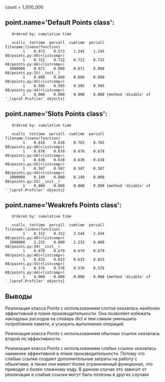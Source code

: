 count = 1_000_000

## point.name='Default Points class':
         

```1000005 function calls in 3.211 seconds
   Ordered by: cumulative time

   ncalls  tottime  percall  cumtime  percall filename:lineno(function)
        1    0.573    0.573    1.245    1.245 08/points.py:48(<listcomp>)
        1    0.722    0.722    0.722    0.722 08/points.py:46(<listcomp>)
  1000000    0.671    0.000    0.671    0.000 08/points.py:15(__init__)
        1    0.660    0.660    0.660    0.660 08/points.py:45(<listcomp>)
        1    0.585    0.585    0.585    0.585 08/points.py:44(<listcomp>)
        1    0.000    0.000    0.000    0.000 {method 'disable' of '_lsprof.Profiler' objects}
```


## point.name='Slots Points class':

```1000005 function calls in 2.668 seconds
   Ordered by: cumulative time

   ncalls  tottime  percall  cumtime  percall filename:lineno(function)
        1    0.616    0.616    0.765    0.765 08/points.py:48(<listcomp>)
        1    0.678    0.678    0.678    0.678 08/points.py:46(<listcomp>)
        1    0.638    0.638    0.638    0.638 08/points.py:45(<listcomp>)
        1    0.587    0.587    0.587    0.587 08/points.py:44(<listcomp>)
  1000000    0.149    0.000    0.149    0.000 08/points.py:25(__init__)
        1    0.000    0.000    0.000    0.000 {method 'disable' of '_lsprof.Profiler' objects}
```


## point.name='Weakrefs Points class':

```1000005 function calls in 4.431 seconds
   Ordered by: cumulative time

   ncalls  tottime  percall  cumtime  percall filename:lineno(function)
        1    0.312    0.312    2.544    2.544 08/points.py:48(<listcomp>)
  1000000    2.232    0.000    2.232    0.000 08/points.py:34(__init__)
        1    0.679    0.679    0.679    0.679 08/points.py:46(<listcomp>)
        1    0.633    0.633    0.633    0.633 08/points.py:45(<listcomp>)
        1    0.576    0.576    0.576    0.576 08/points.py:44(<listcomp>)
        1    0.000    0.000    0.000    0.000 {method 'disable' of '_lsprof.Profiler' objects}
```

## Выводы
Реализация класса Points с использованием слотов оказалась наиболее эффективной в плане производительности.
Она позволяет избежать накладных расходов на словарь dict и тем самым уменьшить потребление памяти, и ускорить выполнение операций.

Реализация класса Points с использованием обычных ссылок оказалась второй по эффективности.

Реализация класса Points с использованием слабых ссылок оказалась наименее эффективной в плане производительности.
Потому что слабые ссылки создают дополнительные затраты на работу с объектами,
а также они имеют более ограниченный функционал, что приводит к более сложному коду. В данном случае это зависит от реализации и
слабые ссылки могут быть полезны в других случаях

